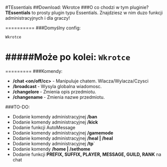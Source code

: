 #TEssentials
##Download: Wkrotce
###O co chodzi w tym pluginie?
**TEssentials** to prosty plugin typu Essentials. Znajdziesz w nim duzo funkcji administracyjnych i dla graczy!

==========
###Domyślny config:

`Wkrotce`

#####Może po kolei:
`Wkrotce`
==========


=========
###Komendy:
- **/chat <on/off/cc>** - Manipuluje chatem. Wlacza/Wylacza/Czysci
- **/broadcast <tekst>** - Wysyla globalna wiadomosc. 
- **/changelore <tekst>** - Zmienia opis przedmiotu.
- **/changename <tekst>** - Zmienia nazwe przedmiotu.

###TO-DO:
- Dodanie komendy administracyjnej **/ban**
- Dodanie komendy administracyjnej **/kick**
- Dodanie funkcji AutoMessage
- Dodanie komendy administracyjnej **/gamemode**
- Dodanie komendy administracyjnej **/heal <nick> | /heal**
- Dodanie komendy administracyjnej **/tp**`
- Dodanie komendy **/home | /sethome**
- Dodanie funkcji **PREFIX, SUFFIX, PLAYER, MESSAGE, GUILD, RANK** na chat
